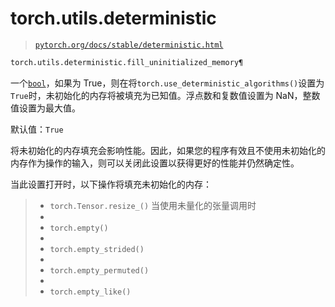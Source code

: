 # torch.utils.deterministic

> [`pytorch.org/docs/stable/deterministic.html`](https://pytorch.org/docs/stable/deterministic.html)

```py
torch.utils.deterministic.fill_uninitialized_memory¶
```

一个[`bool`](https://docs.python.org/3/library/functions.html#bool "(在 Python v3.12 中)")，如果为 True，则在将`torch.use_deterministic_algorithms()`设置为`True`时，未初始化的内存将被填充为已知值。浮点数和复数值设置为 NaN，整数值设置为最大值。

默认值：`True`

将未初始化的内存填充会影响性能。因此，如果您的程序有效且不使用未初始化的内存作为操作的输入，则可以关闭此设置以获得更好的性能并仍然确定性。

当此设置打开时，以下操作将填充未初始化的内存：

> +   `torch.Tensor.resize_()` 当使用未量化的张量调用时
> +   
> +   `torch.empty()`
> +   
> +   `torch.empty_strided()`
> +   
> +   `torch.empty_permuted()`
> +   
> +   `torch.empty_like()`
